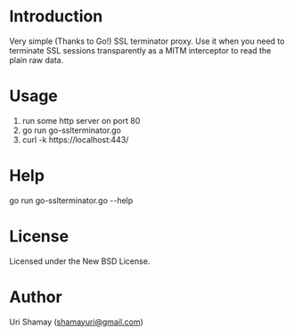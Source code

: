 Introduction
================

Very simple (Thanks to Go!) SSL terminator proxy.
Use it when you need to terminate SSL sessions transparently as a MITM interceptor to read the plain raw data.


Usage
================

1. run some http server on port 80
2. go run go-sslterminator.go
3. curl -k https://localhost:443/


Help
================

go run go-sslterminator.go --help


License
================

Licensed under the New BSD License.


Author
================

Uri Shamay (shamayuri@gmail.com)
